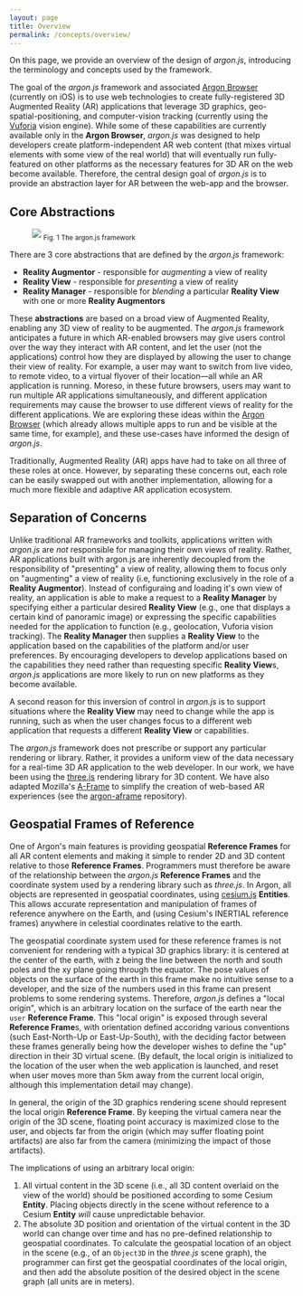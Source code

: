 ```yaml
---
layout: page
title: Overview
permalink: /concepts/overview/
---
```


On this page, we provide an overview of the design of *argon.js*, introducing the terminology and concepts used by the framework.

The goal of the *argon.js* framework and associated [Argon Browser](http://argonjs.io/argon-app) (currently on iOS) is to use web technologies to create fully-registered 3D Augmented Reality (AR) applications that leverage 3D graphics, geo-spatial-positioning, and computer-vision tracking (currently using the [Vuforia](https://www.vuforia.com) vision engine). While some of these capabilities are currently available only in the **Argon Browser**, *argon.js* was designed to help developers create platform-independent AR web content (that mixes virtual elements with some view of the real world) that will eventually run fully-featured on other platforms as the necessary features for 3D AR on the web become available. Therefore, the central design goal of *argon.js* is to provide an abstraction layer for AR between the web-app and the browser.

## Core Abstractions

<figure>
<a href="/concepts/argonjs-framework.png"><img src="/concepts/argonjs-framework.png" /></a>
<figurecaption><sub>Fig. 1 The argon.js framework</sub></figurecaption>
</figure>

There are 3 core abstractions that are defined by the *argon.js* framework:

* **Reality Augmentor** - responsible for *augmenting* a view of reality
* **Reality View** - responsible for *presenting* a view of reality
* **Reality Manager** - responsible for *blending* a particular **Reality View** with one or more **Reality Augmentors**

These **abstractions** are based on a broad view of Augmented Reality, enabling any 3D view of reality to be augmented. The *argon.js* framework anticipates a future in which AR-enabled browsers may give users control over the way they interact with AR content, and let the user (not the applications) control how they are displayed by allowing the user to change their view of reality. For example, a user may want to switch from live video, to remote video, to a virtual flyover of their location—all while an AR application is running. Moreso, in these future browsers, users may want to run multiple AR applications simultaneously, and different application requirements may cause the browser to use different views of reality for the different applications. We are exploring these ideas within the [Argon Browser](http://argonjs.io/argon-app/) (which already allows multiple apps to run and be visible at the same time, for example), and these use-cases have informed the design of *argon.js*.

Traditionally, Augmented Reality (AR) apps have had to take on all three of these roles at once. However, by separating these concerns out, each role can be easily swapped out with another implementation, allowing for a much more flexible and adaptive AR application ecosystem.

## Separation of Concerns

Unlike traditional AR frameworks and toolkits, applications written with *argon.js* are *not* responsible for managing their own views of reality. Rather, AR applications built with argon.js are inherently decoupled from the responsibility of "presenting" a view of reality, allowing them to focus only on "augmenting" a view of reality (i.e, functioning exclusively in the role of a **Reality Augmentor**). Instead of configuraing and loading it's own view of reality, an application is able to make a request to a **Reality Manager** by specifying either a particular desired **Reality View** (e.g., one that displays a certain kind of panoramic image) or expressing the specific capabilities needed for the application to function (e.g., geolocation, Vuforia vision tracking). The **Reality Manager** then supplies a **Reality View** to the application based on the capabilities of the platform and/or user preferences. By encouraging developers to develop applications based on the capabilities they need rather than requesting specific **Reality View**s, *argon.js* applications are more likely to run on new platforms as they become available.  

A second reason for this inversion of control in *argon.js* is to support situations where the **Reality View** may need to change while the app is running, such as when the user changes focus to a different web application that requests a different **Reality View** or capabilities. 
    
The *argon.js* framework does not prescribe or support any particular rendering or  library. Rather, it provides a uniform view of the data necessary for a real-time 3D AR application to the web developer. In our work, we have been using the [three.js](http://threejs.org) rendering library for 3D content. We have also adapted Mozilla's [A-Frame](http://argonjs.io/argon-aframe) to simplify the creation of web-based AR experiences (see the [argon-aframe](http://argonjs.io/argon-aframe) repository).

## Geospatial Frames of Reference

One of Argon's main features is providing geospatial **Reference Frames** for all AR content elements and making it simple to render 2D and 3D content relative to those **Reference Frames**. Programmers must therefore be aware of the relationship between the *argon.js* **Reference Frames** and the coordinate system used by a rendering library such as *three.js*. In Argon, all objects are represented in geospatial coordinates, using [cesium.js](http://cesiumjs.org) **Entities**. This allows accurate representation and manipulation of frames of reference anywhere on the Earth, and (using Cesium's INERTIAL reference frames) anywhere in celestial coordinates relative to the earth.

The geospatial coordinate system used for these reference frames is not convenient for rendering with a typical 3D graphics library: it is centered at the center of the earth, with z being the line between the north and south poles and the xy plane going through the equator. The pose values of objects on the surface of the earth in this frame make no intuitive sense to a developer, and the size of the numbers used in this frame can present problems to some rendering systems. Therefore, *argon.js* defines a "local origin", which is an arbitrary location on the surface of the earth near the ```user``` **Reference Frame**. This "local origin" is exposed through several **Reference Frame**s, with orientation defined accoridng various conventions (such East-North-Up or East-Up-South), with the deciding factor between these frames generally being how the developer wishes to define the "up" direction in their 3D virtual scene. (By default, the local origin is initialized to the location of the user when the web application is launched, and reset when user moves more than 5km away from the current local origin, although this implementation detail may change). 

In general, the origin of the 3D graphics rendering scene should represent the local origin **Reference Frame**. By keeping the virtual camera near the origin of the 3D scene, floating point accuracy is maximized close to the user, and objects far from the origin (which may suffer floating point artifacts) are also far from the camera (minimizing the impact of those artifacts).

The implications of using an arbitrary local origin:

1. All virtual content in the 3D scene (i.e., all 3D content overlaid on the view of the world) should be positioned according to some Cesium **Entity**. Placing objects directly in the scene without reference to a Cesium **Entity** *will* cause unpredictable behavior. 
1. The absolute 3D position and orientation of the virtual content in the 3D world can change over time and has no pre-defined relationship to geospatial coordinates. To calculate the geospatial location of an object in the scene (e.g., of an ```Object3D``` in the *three.js* scene graph), the programmer can first get the geospatial coordinates of the local origin, and then add the absolute position of the desired object in the scene graph (all units are in meters).
